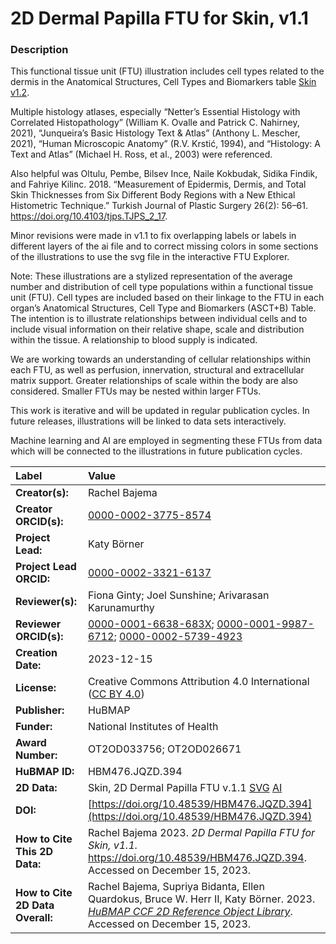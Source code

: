 # 2D Dermal Papilla FTU for Skin, v1.1

### Description
This functional tissue unit (FTU) illustration includes cell types related to the dermis in the Anatomical Structures, Cell Types and Biomarkers table [Skin v1.2](https://doi.org/10.48539/HBM725.JHNS.532). 

Multiple histology atlases, especially “Netter’s Essential Histology with Correlated Histopathology” (William K. Ovalle and Patrick C. Nahirney, 2021), “Junqueira’s Basic Histology Text & Atlas” (Anthony L. Mescher, 2021), “Human Microscopic Anatomy” (R.V. Krstić, 1994), and “Histology: A Text and Atlas” (Michael H. Ross, et al., 2003) were referenced.

Also helpful was Oltulu, Pembe, Bilsev Ince, Naile Kokbudak, Sidika Findik, and Fahriye Kilinc. 2018. “Measurement of Epidermis, Dermis, and Total Skin Thicknesses from Six Different Body Regions with a New Ethical Histometric Technique.” Turkish Journal of Plastic Surgery 26(2): 56–61. https://doi.org/10.4103/tjps.TJPS_2_17. 

Minor revisions were made in v1.1 to fix overlapping labels or labels in different layers of the ai file and to correct missing colors in some sections of the illustrations to use the svg file in the interactive FTU Explorer. 

Note: These illustrations are a stylized representation of the average number and distribution of cell type populations within a functional tissue unit (FTU). Cell types are included based on their linkage to the FTU in each organ’s Anatomical Structures, Cell Type and Biomarkers (ASCT+B) Table. The intention is to illustrate relationships between individual cells and to include visual information on their relative shape, scale and distribution within the tissue. A relationship to blood supply is indicated.

We are working towards an understanding of cellular relationships within each FTU, as well as perfusion, innervation, structural and extracellular matrix support. Greater relationships of scale within the body are also considered. Smaller FTUs may be nested within larger FTUs.

This work is iterative and will be updated in regular publication cycles. In future releases, illustrations will be linked to data sets interactively. 

Machine learning and AI are employed in segmenting these FTUs from data which will be connected to the illustrations in future publication cycles.

| Label | Value |
| :------------- |:-------------|
| **Creator(s):** | Rachel Bajema |
| **Creator ORCID(s):** | [0000-0002-3775-8574](https://orcid.org/0000-0002-3775-8574) |
| **Project Lead:** | Katy B&ouml;rner |
| **Project Lead ORCID:** | [0000-0002-3321-6137](https://orcid.org/0000-0002-3321-6137) |
| **Reviewer(s):** | Fiona Ginty; Joel Sunshine; Arivarasan Karunamurthy |
| **Reviewer ORCID(s):** | [0000-0001-6638-683X](https://orcid.org/0000-0001-6638-683X); [0000-0001-9987-6712](https://orcid.org/0000-0001-9987-6712); [0000-0002-5739-4923](https://orcid.org/0000-0002-5739-4923)|
| **Creation Date:** | 2023-12-15 |
| **License:** | Creative Commons Attribution 4.0 International ([CC BY 4.0](https://creativecommons.org/licenses/by/4.0/)) |
| **Publisher:** | HuBMAP |
| **Funder:** | National Institutes of Health |
| **Award Number:** | OT2OD033756; OT2OD026671 |
| **HuBMAP ID:** | HBM476.JQZD.394 |
| **2D Data:** | Skin, 2D Dermal Papilla FTU v.1.1 [SVG](https://cdn.humanatlas.io/hra-releases/v2.0/2d-ftu/2d-ftu-skin-dermal-papilla.svg) [AI](https://cdn.humanatlas.io/hra-releases/v2.0/2d-ftu/2d-ftu-skin-dermal-papilla.ai) |
| **DOI:** | [https://doi.org/10.48539/HBM476.JQZD.394](https://doi.org/10.48539/HBM476.JQZD.394) |
| **How to Cite This 2D Data:** | Rachel Bajema 2023. *2D Dermal Papilla FTU for Skin, v1.1.* https://doi.org/10.48539/HBM476.JQZD.394. Accessed on December 15, 2023. |
| **How to Cite 2D Data Overall:** | Rachel Bajema, Supriya Bidanta, Ellen Quardokus,  Bruce W. Herr II, Katy Börner. 2023. [*HuBMAP CCF 2D Reference Object Library*]( https://humanatlas.io/2d-ftu-illustrations). Accessed on December 15, 2023. |
